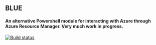 ## BLUE
#### An alternative Powershell module for interacting with Azure through Azure Resource Manager. Very much work in progress.

[![Build status](https://ci.appveyor.com/api/projects/status/7346c8vmr9s6k8ql?svg=true)](https://ci.appveyor.com/project/trondhindenes/blue)

